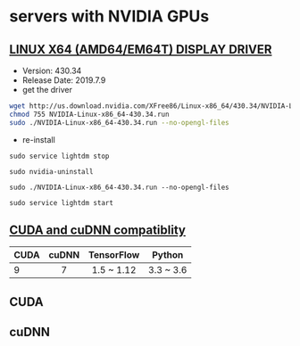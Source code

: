 
# servers with NVIDIA GPUs

## [LINUX X64 (AMD64/EM64T) DISPLAY DRIVER](https://www.nvidia.com/Download/driverResults.aspx/148589/en-us)
 * Version:	430.34
 * Release Date:	2019.7.9 
 * get the driver 
 
```bash
wget http://us.download.nvidia.com/XFree86/Linux-x86_64/430.34/NVIDIA-Linux-x86_64-430.34.run
chmod 755 NVIDIA-Linux-x86_64-430.34.run
sudo ./NVIDIA-Linux-x86_64-430.34.run --no-opengl-files
```
 * re-install
 ```
 sudo service lightdm stop
 
 sudo nvidia-uninstall
 
 sudo ./NVIDIA-Linux-x86_64-430.34.run --no-opengl-files
 
 sudo service lightdm start
 ```
 

## [CUDA and cuDNN compatiblity](https://stackoverflow.com/questions/50622525/which-tensorflow-and-cuda-version-combinations-are-compatible)


| CUDA      |  cuDNN |  TensorFlow  | Python | 
| ------------- |:-------------:| :-----:|  :-----:|
| 9       |  7  |  1.5 ~ 1.12 | 3.3 ~ 3.6 |

## CUDA

## cuDNN
